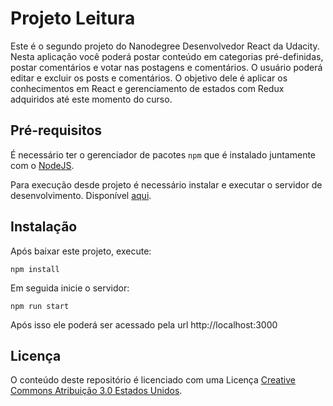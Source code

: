 # Projeto Leitura

Este é o segundo projeto do Nanodegree Desenvolvedor React da Udacity. Nesta aplicação você poderá postar conteúdo em categorias pré-definidas, postar comentários e votar nas postagens e comentários. O usuário poderá editar e excluir os posts e comentários. O objetivo dele é aplicar os conhecimentos em React e gerenciamento de estados com Redux adquiridos até este momento do curso.

## Pré-requisitos

É necessário ter o gerenciador de pacotes `npm` que é instalado juntamente com o [NodeJS](https://nodejs.org/en/).

Para execução desde projeto é necessário instalar e executar o servidor de desenvolvimento. Disponível [aqui](https://github.com/udacity/reactnd-project-readable-starter).

## Instalação

Após baixar este projeto, execute:

```
npm install
```

Em seguida inicie o servidor:

```
npm run start
```

Após isso ele poderá ser acessado pela url http://localhost:3000

## Licença

O conteúdo deste repositório é licenciado com uma Licença [Creative Commons Atribuição 3.0 Estados Unidos](https://creativecommons.org/licenses/by/3.0/us/).
